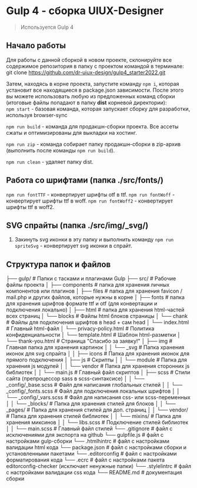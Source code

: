 # Gulp 4 - сборка UIUX-Designer

> Используется Gulp 4

## Начало работы

Для работы с данной сборкой в новом проекте, склонируйте все содержимое репозитория в папку с проектом командой в терминале: <br>
git clone https://github.com/dr-uiux-design/gulp4_starter2022.git

Затем, находясь в корне проекта, запустите команду `npm i`, которая установит все находящиеся в package.json зависимости.
После этого вы можете использовать любую из предложенных команд сборки (итоговые файлы попадают в папку **dist** корневой директории): <br>
`npm start` - базовая команда, которая запускает сборку для разработки, используя browser-sync

`npm run build` - команда для продакшн-сборки проекта. Все ассеты сжаты и оптимизированы для выкладки на хостинг.

`npm run zip` - команда собирает папку продакшн-сборки в zip-архив (выполнить после команды `npm run build`).

`npm run clean` - удаляет папку dist.

## Работа со шрифтами (папка ./src/fonts/)
`npm run fontTTF` - конвертирует шрифты otf в ttf.
`npm run fontWoff` - конвертирует шрифты ttf в woff. 
`npm run fontWoff2` - конвертирует шрифты ttf в woff2.

## SVG спрайты (папка ./src/img/_svg/)
1) Закинуть svg иконки в эту папку и выполнить команду
`npm run spriteSvg` - конвертирует svg иконки в спрайт.
## Структура папок и файлов

├── gulp/                         # Папки с тасками и плагинами Gulp
├── src/                          # Рабочие файлы проекта
│   ├── components                # папка для хранения личных компонентов или плагинов
│   ├── files                     # папка для хранения favicon / mail.php и других файлов, которые нужны в корне
│   ├── fonts                     # папка для хранения шрифтов формате ttf и otf (для конвертации и подключения локально)
│   ├── html                  		# папка для хранения html-частей всех страниц
│       └── blocks             	  # Файлы html блоков страницы
│       └── chank                 # Файлы для подключения шрифтов в head + сам head
│       └── index.html            # Главный html-файл
│       └── privacy-policy.html   # Политика конфиденциальности
│       └── template.html         # Шаблон html-разметки
│       └── thank-you.html       	# Страница "Спасибо за заявку!"
│   ├── img                       # Главная папка для хранения картинок
│   │   └── _svg         				  # Папка хранения иконок для svg спрайта
│   │   ├── icons                 # Папка для хранения иконок для прямого подключения
│   ├── js                        # Скрипты
│   │   └── module                # Папка для хранения js модулей
│   │   └── vendor                # Папка для хранения сторонних js библиотек
│   │   └── main.js               # Главный файл скриптов
│   ├── scss                      # Стили сайта (препроцессор sass в scss-синтаксисе)
│   │   └── _config/_base.scss    # Файл для написания глобальных стилей
│   │   └── _config/_fonts.scss   # Файл для подключения локальных шрифтов
│   │   └── _config/_vars.scss  	# Файл для написания css- или scss-переменных
│   │   └── _blocks/  						# Папка для хранения стилей для блоков
│   │   └── _pages/  							# Папка для хранения стилей для доп. страниц
│   │   └── vendor/  							# Папка для хранения стилей библиотек
│   │   └── mixins/  							# Папка для хранения миксинов
│   │   └── libs.scss      				# Подключение стилей библиотек
│   │   └── main.scss             # Главный файл стилей
└── .gitignore                    # файл с исключениями для экспорта на github
└── gulpfile.js                   # файл с настройками gulp-сборки
└── .htmlhintrc                   # файл с настройками валидации html кода
└── package.json                  # файл с настройками сборки и установленными пакетами
└── .editorconfig                 # файл с настройками форматирования кода
└── .ecrc                         # файл с настройками пакета editorconfig-checker (исключает ненужные папки)
└── .stylelintrc                  # файл с настройками валидации css кода
└── README.md                     # документация сборки
